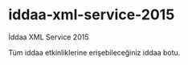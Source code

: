 # iddaa-xml-service-2015

İddaa XML Service 2015

Tüm iddaa etkinliklerine erişebileceğiniz iddaa botu.
